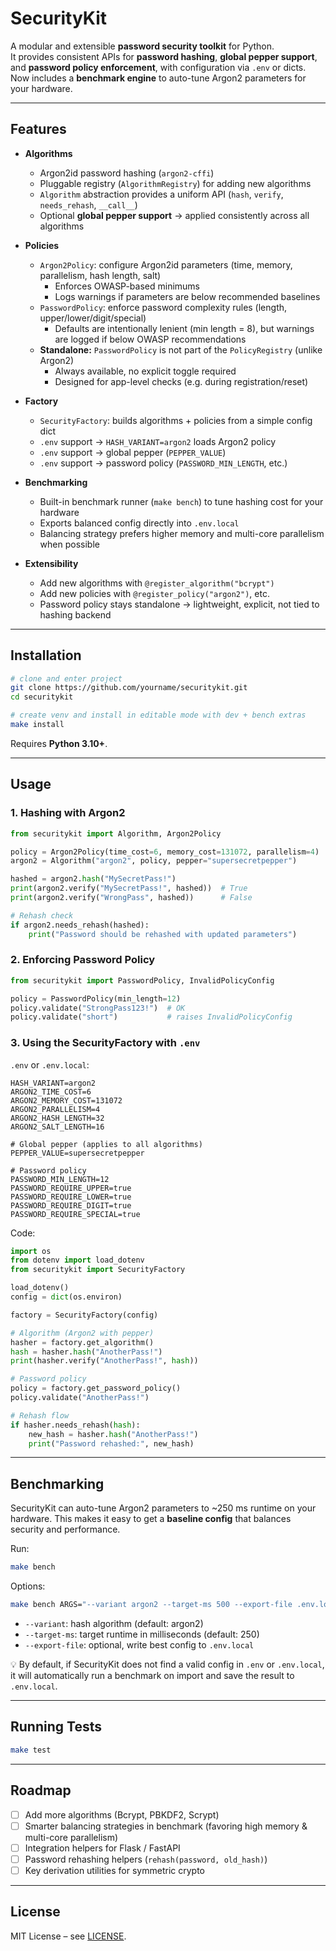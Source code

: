 # SecurityKit

A modular and extensible **password security toolkit** for Python.  
It provides consistent APIs for **password hashing**, **global pepper support**, and **password policy enforcement**, with configuration via `.env` or dicts.  
Now includes a **benchmark engine** to auto-tune Argon2 parameters for your hardware.

---

## Features

* **Algorithms**
  * Argon2id password hashing (`argon2-cffi`)
  * Pluggable registry (`AlgorithmRegistry`) for adding new algorithms
  * `Algorithm` abstraction provides a uniform API (`hash`, `verify`, `needs_rehash`, `__call__`)
  * Optional **global pepper support** → applied consistently across all algorithms

* **Policies**
  * `Argon2Policy`: configure Argon2id parameters (time, memory, parallelism, hash length, salt)
    * Enforces OWASP-based minimums
    * Logs warnings if parameters are below recommended baselines
  * `PasswordPolicy`: enforce password complexity rules (length, upper/lower/digit/special)
    * Defaults are intentionally lenient (min length = 8), but warnings are logged if below OWASP recommendations
  * **Standalone:** `PasswordPolicy` is not part of the `PolicyRegistry` (unlike Argon2)
    * Always available, no explicit toggle required
    * Designed for app-level checks (e.g. during registration/reset)

* **Factory**
  * `SecurityFactory`: builds algorithms + policies from a simple config dict
  * `.env` support → `HASH_VARIANT=argon2` loads Argon2 policy
  * `.env` support → global pepper (`PEPPER_VALUE`)
  * `.env` support → password policy (`PASSWORD_MIN_LENGTH`, etc.)

* **Benchmarking**
  * Built-in benchmark runner (`make bench`) to tune hashing cost for your hardware
  * Exports balanced config directly into `.env.local`
  * Balancing strategy prefers higher memory and multi-core parallelism when possible

* **Extensibility**
  * Add new algorithms with `@register_algorithm("bcrypt")`
  * Add new policies with `@register_policy("argon2")`, etc.
  * Password policy stays standalone → lightweight, explicit, not tied to hashing backend

---

## Installation

```bash
# clone and enter project
git clone https://github.com/yourname/securitykit.git
cd securitykit

# create venv and install in editable mode with dev + bench extras
make install
````

Requires **Python 3.10+**.

---

## Usage

### 1. Hashing with Argon2

```python
from securitykit import Algorithm, Argon2Policy

policy = Argon2Policy(time_cost=6, memory_cost=131072, parallelism=4)
argon2 = Algorithm("argon2", policy, pepper="supersecretpepper")

hashed = argon2.hash("MySecretPass!")
print(argon2.verify("MySecretPass!", hashed))  # True
print(argon2.verify("WrongPass", hashed))      # False

# Rehash check
if argon2.needs_rehash(hashed):
    print("Password should be rehashed with updated parameters")
```

### 2. Enforcing Password Policy

```python
from securitykit import PasswordPolicy, InvalidPolicyConfig

policy = PasswordPolicy(min_length=12)
policy.validate("StrongPass123!")  # OK
policy.validate("short")           # raises InvalidPolicyConfig
```

### 3. Using the SecurityFactory with `.env`

`.env` or `.env.local`:

```env
HASH_VARIANT=argon2
ARGON2_TIME_COST=6
ARGON2_MEMORY_COST=131072
ARGON2_PARALLELISM=4
ARGON2_HASH_LENGTH=32
ARGON2_SALT_LENGTH=16

# Global pepper (applies to all algorithms)
PEPPER_VALUE=supersecretpepper

# Password policy
PASSWORD_MIN_LENGTH=12
PASSWORD_REQUIRE_UPPER=true
PASSWORD_REQUIRE_LOWER=true
PASSWORD_REQUIRE_DIGIT=true
PASSWORD_REQUIRE_SPECIAL=true
```

Code:

```python
import os
from dotenv import load_dotenv
from securitykit import SecurityFactory

load_dotenv()
config = dict(os.environ)

factory = SecurityFactory(config)

# Algorithm (Argon2 with pepper)
hasher = factory.get_algorithm()
hash = hasher.hash("AnotherPass!")
print(hasher.verify("AnotherPass!", hash))

# Password policy
policy = factory.get_password_policy()
policy.validate("AnotherPass!")

# Rehash flow
if hasher.needs_rehash(hash):
    new_hash = hasher.hash("AnotherPass!")
    print("Password rehashed:", new_hash)
```

---

## Benchmarking

SecurityKit can auto-tune Argon2 parameters to ~250 ms runtime on your hardware.
This makes it easy to get a **baseline config** that balances security and performance.

Run:

```bash
make bench
```

Options:

```bash
make bench ARGS="--variant argon2 --target-ms 500 --export-file .env.local"
```

* `--variant`: hash algorithm (default: argon2)
* `--target-ms`: target runtime in milliseconds (default: 250)
* `--export-file`: optional, write best config to `.env.local`

💡 By default, if SecurityKit does not find a valid config in `.env` or `.env.local`, it will automatically run a benchmark on import and save the result to `.env.local`.

---

## Running Tests

```bash
make test
```

---

## Roadmap

* [ ] Add more algorithms (Bcrypt, PBKDF2, Scrypt)
* [ ] Smarter balancing strategies in benchmark (favoring high memory & multi-core parallelism)
* [ ] Integration helpers for Flask / FastAPI
* [ ] Password rehashing helpers (`rehash(password, old_hash)`)
* [ ] Key derivation utilities for symmetric crypto

---

## License

MIT License – see [LICENSE](./LICENSE).
